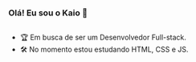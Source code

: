 ### Olá! Eu sou o Kaio 👋 
##
- 🏆 Em busca de ser um Desenvolvedor Full-stack.
- 🛠 No momento estou estudando HTML, CSS e JS.

